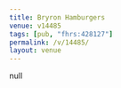 ```yaml
---
title: Bryron Hamburgers
venue: v14485
tags: [pub, "fhrs:428127"]
permalink: /v/14485/
layout: venue
---
```

null
